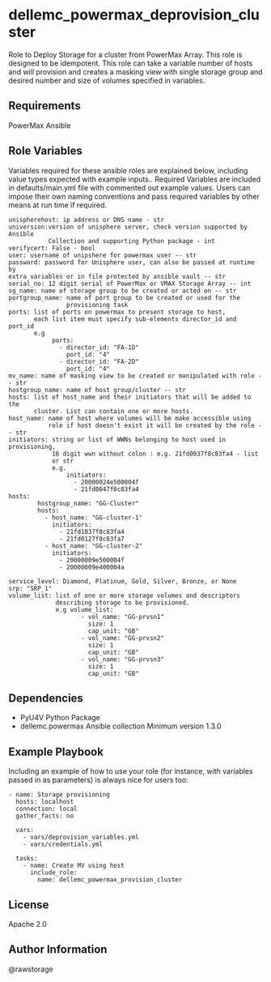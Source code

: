 dellemc_powermax_deprovision_cluster
=========

Role to Deploy Storage for a cluster from PowerMax Array.  This role is 
designed to be idempotent.  This role can take a variable number of hosts 
and will provision and creates a masking view with single storage group and 
desired number and size of volumes specified in variables. 

Requirements
------------

PowerMax Ansible 

Role Variables
--------------
Variables required for these ansible roles are explained below, including value
types expected with example inputs.. Required Variables are included in 
defaults/main.yml file with commented out example values.  Users can impose 
their own naming conventions and pass required variables by other means at run 
time if required.   

    unispherehost: ip address or DNS name - str
    universion:version of unisphere server, check version supported by Ansible 
               Collection and supporting Python package - int
    verifycert: False - bool
    user: username of unipshere for powermax user -- str 
    password: password for Unisphere user, can also be passed at runtime by 
    extra variables or in file protected by ansible vault -- str
    serial_no: 12 digit serial of PowerMax or VMAX Storage Array -- int
    sg_name: name of storage group to be created or acted on -- str
    portgroup_name: name of port group to be created or used for the 
                    provisioning task
    ports: list of ports on powermax to present storage to host, 
           each list item must specify sub-elements director_id and port_id
           e.g
                ports:
                  - director_id: "FA-1D"
                    port_id: "4"
                  - director_id: "FA-2D"
                    port_id: "4"
    mv_name: name of masking view to be created or manipulated with role -- str
    hostgroup_name: name of host group/cluster -- str
    hosts: list of host_name and their initiators that will be added to the 
           cluster. List can contain one or more hosts. 
    host_name: name of host where volumes will be make accessible using 
               role if host doesn't exist it will be created by the role -- str
    initiators: string or list of WWNs belonging to host used in provisioning,
                16 digit wwn without colon : e.g. 21fd0037f8c83fa4 - list 
                or str
                e.g.
                    initiators:
                      - 20000024e500004f
                      - 21fd0047f8c83fa4
    hosts:
            hostgroup_name: "GG-Cluster"
            hosts:
              - host_name: "GG-cluster-1"
                initiators:
                  - 21fd1037f8c83fa4
                  - 21fd0127f8c83fa7
              - host_name: "GG-cluster-2"
                initiators:
                  - 20000009e500004f
                  - 20000009e400004a

    service_level: Diamond, Platinum, Gold, Silver, Bronze, or None
    srp: "SRP_1"
    volume_list: list of one or more storage volumes and descriptors 
                 describing storage to be provisioned.  
                 e.g volume_list:
                        - vol_name: "GG-prvsn1"
                          size: 1
                          cap_unit: "GB"
                        - vol_name: "GG-prvsn2"
                          size: 1
                          cap_unit: "GB"
                        - vol_name: "GG-prvsn3"
                          size: 1
                          cap_unit: "GB"
Dependencies
------------
- PyU4V Python Package
- dellemc.powermax Ansible collection Minimum version 1.3.0

Example Playbook
----------------

Including an example of how to use your role (for instance, with variables passed in as parameters) is always nice for users too:

    - name: Storage provisioning
      hosts: localhost
      connection: local
      gather_facts: no

      vars:
        - vars/deprovision_variables.yml
        - vars/credentials.yml

      tasks:
        - name: Create MV using host
          include_role:
            name: dellemc_powermax_provision_cluster

License
-------

Apache 2.0

Author Information
------------------
@rawstorage

